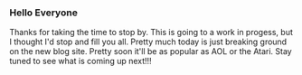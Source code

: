 ### Hello Everyone

Thanks for taking the time to stop by.  This is going to a work in progess, but I thought I'd stop and fill you all.  Pretty much today is just breaking ground on the new blog site.  Pretty soon it'll be as popular as AOL or the Atari.  Stay tuned to see what is coming up next!!!
